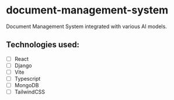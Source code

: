 # document-management-system
Document Management System integrated with various AI models. 

## Technologies used:
- [ ] React 
- [ ] Django
- [ ] Vite 
- [ ] Typescript
- [ ] MongoDB
- [ ] TailwindCSS